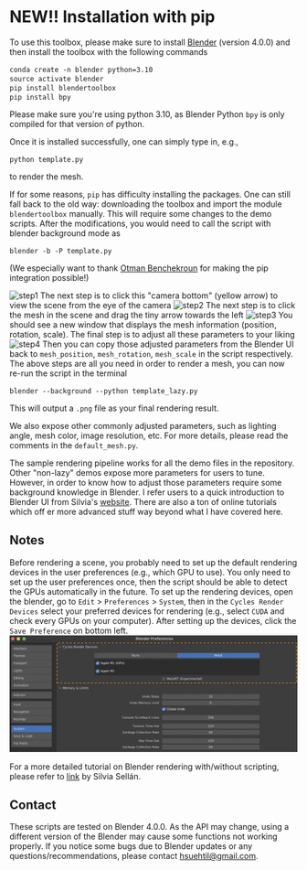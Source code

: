# **NEW!!** Installation with pip
To use this toolbox, please make sure to install [Blender](https://www.blender.org) (version 4.0.0) and then install the toolbox with the following commands
```
conda create -n blender python=3.10
source activate blender
pip install blendertoolbox
pip install bpy
```
Please make sure you're using python 3.10, as Blender Python `bpy` is only compiled for that version of python.

Once it is installed successfully, one can simply type in, e.g.,
```
python template.py
```
to render the mesh.

If for some reasons, `pip` has difficulty installing the packages. One can still fall back to the old way: downloading the toolbox and import the module `blendertoolbox` manually. This will require some changes to the demo scripts. After the modifications, you would need to call the script with blender background mode as
```
blender -b -P template.py
```

(We especially want to thank [Otman Benchekroun](https://otman.ca/) for making the pip integration possible!)
<!-- 
# Blender Toolbox

This is a set of Python scripts for rendering 3D shapes in [Blender](https://www.blender.org). These scripts are just from my personal codebase for rendering paper-worthy figures. To use them, make sure you have installed Blender and you can run the demo by typing 
```
blender --background --python template.py
```
You may need to create an alias if you cannot run `blender` from the terminal.  

This toolbox contains a set of standalone demos in `./demos/` to demonstrate different rendering effects. You can browse the results of the demos in `./demos/*.png`. You can also find some documented template demos in the main folder `./`:
- The `template.py` is a customizable template script for users to plug-and-play different materials and parameters from the examples in `./demos`.
- The `template_pointCloud.py` is a demo for rendering point clouds as tiny spheres. 
- The `template_lazy.py` is the minimum version for you to render a mesh with the default camera, lighting, material. If you just want a quick rendering pipeline to visualize your triangle meshes, you can follow the lazy pipeline section below to see how easy it is to use `template_lazy.py`.

## Lazy Pipeline

This is the step-by-step tutorial on how to use the `template_lazy.py` to render a mesh in 5 minutes.

First, in `template_lazy.py`, append the path where you clone the toolbox. For example, if you download the repository to `path/to/BlenderToolBox-master/`, then you should add
```
sys.path.append('path/to/BlenderToolBox-master/')
```
Then set `mesh_path` to your desired mesh path
```
"mesh_path": "path/to/your/mesh.obj"
```
Now go to your terminal, and then run the template script using
```
blender --background --python template_lazy.py
```
This will execute the script and you will see the progress of rendering like
```
...
Fra:1 Mem:57.95M (0.00M, Peak 58.09M) | Time:00:02.00 | Remaining:00:08.06 | Mem:23.22M, Peak:23.22M | Scene, View Layer | Rendered 1/64 Tiles, Denoised 0 tiles
Fra:1 Mem:58.45M (0.00M, Peak 58.65M) | Time:00:02.69 | Remaining:00:09.32 | Mem:23.72M, Peak:23.72M | Scene, View Layer | Rendered 2/64 Tiles, Denoised 0 tiles
...
```
Once you see those messages, you can manually terminate the program (e.g., `Ctrl + C` on Mac). The purpose of running this is to create a `test.blend` file so that we can adjust the mesh position in the Blender UI. 
So now open the newly created `test.blend` file using Blender software. You should land on the default scene like this
<!-- ![default scene](https://github.com/HTDerekLiu/BlenderToolbox/assets/step1.png) -->
![step1](./assets/step1.png)
The next step is to click this "camera bottom" (yellow arrow) to view the scene from the eye of the camera
![step2](./assets/step2.png)
The next step is to click the mesh in the scene and drag the tiny arrow towards the left
![step3](./assets/step3.png)
You should see a new window that displays the mesh information (position, rotation, scale). The final step is to adjust all these parameters to your liking
![step4](./assets/step4.png)
Then you can copy those adjusted parameters from the Blender UI back to `mesh_position`, `mesh_rotation`, `mesh_scale` in the script respectively. The above steps are all you need in order to render a mesh, you can now re-run the script in the terminal
```
blender --background --python template_lazy.py
```
This will output a `.png` file as your final rendering result. 

We also expose other commonly adjusted parameters, such as lighting angle, mesh color, image resolution, etc. For more details, please read the comments in the `default_mesh.py`.

The sample rendering pipeline works for all the demo files in the repository. Other "non-lazy" demos expose more parameters for users to tune. However, in order to know how to adjust those parameters require some background knowledge in Blender. I refer users to a quick introduction to Blender UI from Silvia's [website](https://www.silviasellan.com/blender_figure.html). There are also a ton of online tutorials which off er more advanced stuff way beyond what I have covered here.

## Notes

Before rendering a scene, you probably need to set up the default rendering devices in the user preferences (e.g., which GPU to use). You only need to set up the user preferences once, then the script should be able to detect the GPUs automatically in the future. To set up the rendering devices, open the blender, go to `Edit` > `Preferences` > `System`, then in the `Cycles Render Devices` select your preferred devices for rendering (e.g., select `CUDA` and check every GPUs on your computer). After setting up the devices, click the `Save Preference` on bottom left.
![setDevice](./assets/setDevice.png)

For a more detailed tutorial on Blender rendering with/without scripting, please refer to [link](https://www.silviasellan.com/blender_course_scripting.html) by Silvia Sellán.

## Contact

These scripts are tested on Blender 4.0.0. As the API may change, using a different version of the Blender may cause some functions not working properly. If you notice some bugs due to Blender updates or any questions/recommendations, please contact hsuehtil@gmail.com.

